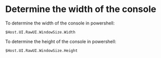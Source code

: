 # Determine the width of the console

To determine the width of the console in powershell:

	$Host.UI.RawUI.WindowSize.Width

To determine the height of the console in powershell:

	$Host.UI.RawUI.WindowSize.Height
